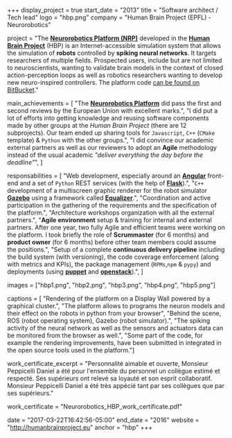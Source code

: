 +++
display_project = true
start_date = "2013"
title = "Software architect / Tech lead"
logo = "hbp.png"
company = "Human Brain Project (EPFL) - Neurorobotics"

project = "The [**Neurorobotics Platform (NRP)**](https://neurorobotics.net/) developed in the [**Human Brain Project**](https://www.humanbrainproject.eu/) (HBP) is an Internet-accessible simulation system that allows the simulation of **robots** controlled by **spiking neural networks**. It targets researchers of multiple fields. Prospected users, include but are not limited to neuroscientists,  wanting to validate brain models in the context of closed action-perception loops as well as robotics researchers wanting to develop new neuro-inspired controllers. The platform code [can be found on BitBucket](https://bitbucket.org/hbpneurorobotics/)."

main_achievements = [
  "The [**Neurorobotics Platform**](https://neurorobotics.net/) did pass the first and second reviews by the European Union with excellent marks.",
  "I did put a lot of efforts into getting knowledge and reusing software components made by other groups at the *Human Brain Project* (there are 12 subprojects). Our team ended up sharing tools for `Javascript`, `C++` (`CMake` template) & `Python` with the other groups.",
  "I did convince our academic external partners as well as our reviewers to adopt an **Agile** methodology instead of the usual academic *\"deliver everything the day before the deadline\"*",
]

responsabilities = [
  "Web development, especially around an [**Angular**](https://angularjs.org/) front-end and a set of `Python` REST services (with the help of [**Flask**](http://flask.pocoo.org/)).",
  "`C++` development of a multiscreen graphic renderer for the robot simulator [**Gazebo**](http://gazebosim.org/) using a framework called [**Equalizer**](http://eyescale.github.io/equalizergraphics.com/).",
  "Coordination and active participation in the gathering of the requirements and the specification of the platform.",
  "Architecture workshops organization with all the external partners.",
  "**Agile environment** setup & training for internal and external partners. After one year, two fully Agile and efficient teams were working on the platform. I took briefly the role of **Scrummaster** (for 6 months) and **product owner** (for 6 months) before other team members could assume the positions.",
  "Setup of a complete **continuous delivery pipeline** including the build system (with versioning), the code coverage enforcement (along with metrics and KPIs), the package management (`RPMs`,`npm` & `pypy`) and deployments (using [**puppet**](https://puppet.com/) and [**openstack**](https://www.openstack.org/)).",
]

images = ["hbp1.png", "hbp2.png", "hbp3.png", "hbp4.png", "hbp5.png"]

captions = [
  "Rendering of the platform on a Display Wall powered by a graphical cluster.",
  "The platform allows to programs the neuron models and their effect on the robots in python from your browser",
  "Behind the scene, ROS (robot operating system), Gazebo (robot simulator).",
  "The spiking activity of the neural network as well as the sensors and actuators data can be monitored from the browser as well.",
  "Some part of the code, for example the rendering improvements, have been submitted in integrated in the open source tools used in the platform."]

work_certificate_excerpt = "Personnalité aimable et ouverte, Monsieur Peppicelli Daniel a été pour l'ensemble du personnel un collègue estimé et respecté. Ses supérieurs ont relevé sa loyauté et son esprit collaboratif. Monsieur Peppicelli Daniel a été très appécié tant par ses collègues que par ses supérieurs."

work_certificate = "Neurorobotics_HBP_work_certificate.pdf"

date = "2017-03-22T16:42:56-05:00"
end_date = "2016"
website = "http://humanbrainproject.eu"
anchor = "hbp"
+++
